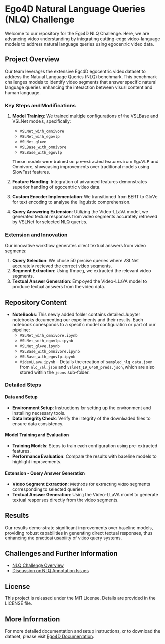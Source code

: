# Ego4D Natural Language Queries (NLQ) Challenge

Welcome to our repository for the Ego4D NLQ Challenge. Here, we are advancing video understanding by integrating cutting-edge video-language models to address natural language queries using egocentric video data.

## Project Overview

Our team leverages the extensive Ego4D egocentric video dataset to address the Natural Language Queries (NLQ) benchmark. This benchmark challenges models to identify video segments that answer specific natural language queries, enhancing the interaction between visual content and human language.

### Key Steps and Modifications

1. **Model Training**: We trained multiple configurations of the VSLBase and VSLNet models, specifically:
   - `VSLNet_with_omnivore`
   - `VSLNet_with_egovlp`
   - `VSLNet_glove`
   - `VSLBase_with_omnivore`
   - `VSLBase_with_egovlp`
   
   These models were trained on pre-extracted features from EgoVLP and Omnivore, showcasing improvements over traditional models using SlowFast features.
   
2. **Feature Handling**: Integration of advanced features demonstrates superior handling of egocentric video data.
3. **Custom Encoder Implementation**: We transitioned from BERT to GloVe for text encoding to analyse the linguistic comprehension.
4. **Query Answering Extension**: Utilizing the Video-LLaVA model, we generated textual responses from video segments accurately retrieved by VSLNet for selected NLQ queries.

### Extension and Innovation

Our innovative workflow generates direct textual answers from video segments:
1. **Query Selection**: We chose 50 precise queries where VSLNet accurately retrieved the correct video segments.
2. **Segment Extraction**: Using ffmpeg, we extracted the relevant video segments.
3. **Textual Answer Generation**: Employed the Video-LLaVA model to produce textual answers from the video data.

## Repository Content

- **NoteBooks**: This newly added folder contains detailed Jupyter notebooks documenting our experiments and their results. Each notebook corresponds to a specific model configuration or part of our pipeline:
  - `VSLNet_with_omnivore.ipynb`
  - `VSLNet_with_egovlp.ipynb`
  - `VSLNet_glove.ipynb`
  - `VSLBase_with_omnivore.ipynb`
  - `VSLBase_with_egovlp.ipynb`
  - `VideoLLava.ipynb` – Details the creation of `sampled_nlq_data.json` from `nlq_val.json` and `vslnet_19_6460_preds.json`, which are also stored within the `jsons` sub-folder.

### Detailed Steps

#### Data and Setup
- **Environment Setup**: Instructions for setting up the environment and installing necessary tools.
- **Data Integrity Check**: Verify the integrity of the downloaded files to ensure data consistency.

#### Model Training and Evaluation
- **Training Models**: Steps to train each configuration using pre-extracted features.
- **Performance Evaluation**: Compare the results with baseline models to highlight improvements.

#### Extension - Query Answer Generation
- **Video Segment Extraction**: Methods for extracting video segments corresponding to selected queries.
- **Textual Answer Generation**: Using the Video-LLaVA model to generate textual responses directly from the video segments.

## Results

Our results demonstrate significant improvements over baseline models, providing robust capabilities in generating direct textual responses, thus enhancing the practical usability of video query systems.

## Challenges and Further Information
- [NLQ Challenge Overview](https://eval.ai/web/challenges/challenge-page/1629/overview)
- [Discussion on NLQ Annotation Issues](https://discuss.ego4d-data.org/t/nlq-annotation-zero-temporal-windows/36)

## License

This project is released under the MIT License. Details are provided in the LICENSE file.

## More Information

For more detailed documentation and setup instructions, or to download the dataset, please visit [Ego4D Documentation](https://ego4d-data.org/docs/).

